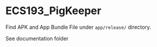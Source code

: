# ECS193_PigKeeper

Find APK and App Bundle File under `app/release/` directory.

See documentation folder
